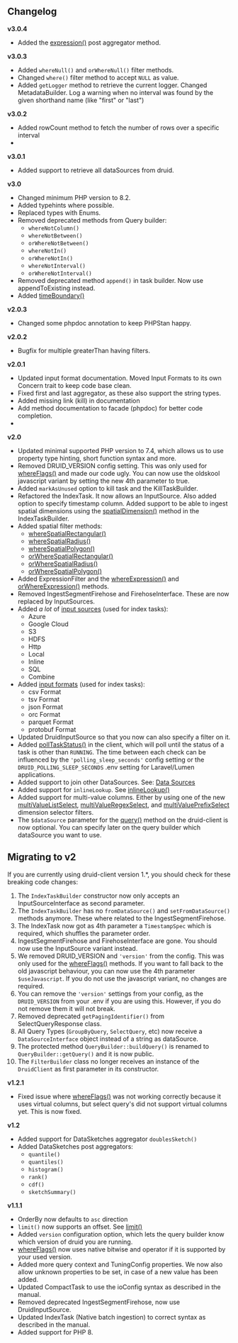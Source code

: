 ## Changelog

**v3.0.4**

- Added the [expression()](README.md#expression) post aggregator method. 

**v3.0.3**

- Added `whereNull()` and `orWhereNull()` filter methods.
- Changed `where()` filter method to accept `NULL` as value. 
- Added `getLogger` method to retrieve the current logger. Changed MetadataBuilder. Log a warning when no interval
  was found by the given shorthand name (like "first" or "last")

**v3.0.2**

- Added rowCount method to fetch the number of rows over a specific interval
- 
**v3.0.1**

- Added support to retrieve all dataSources from druid.

**v3.0**
 - Changed minimum PHP version to 8.2.
 - Added typehints where possible.
 - Replaced types with Enums.
 - Removed deprecated methods from Query builder:
     - `whereNotColumn()`
     - `whereNotBetween()`
     - `orWhereNotBetween()`
     - `whereNotIn()`
     - `orWhereNotIn()`
     - `whereNotInterval()`
     - `orWhereNotInterval()`
 - Removed deprecated method `append()` in task builder. Now use appendToExisting instead.
 - Added [timeBoundary()](README.md#metadata-timeboundary)

**v2.0.3**

- Changed some phpdoc annotation to keep PHPStan happy.

**v2.0.2**

- Bugfix for multiple greaterThan having filters.

**v2.0.1**

- Updated input format documentation. Moved Input Formats to its own Concern trait to keep code base clean.
- Fixed first and last aggregator, as these also support the string types.
- Added missing link (kill) in documentation
- Add method documentation to facade (phpdoc) for better code completion.
-

**v2.0**

- Updated minimal supported PHP version to 7.4, which allows us to use property type hinting, short function syntax and
  more.
- Removed DRUID_VERSION config setting. This was only used for [whereFlags()](README.md#whereflags) and made our code
  ugly.
  You can now use the oldskool javascript variant by setting the new 4th parameter to true.
- Added `markAsUnused` option to kill task and the KillTaskBuilder.
- Refactored the IndexTask. It now allows an InputSource. Also added option to specify timestamp column. Added support
  to be able to ingest spatial dimensions using
  the [spatialDimension()](README.md#importing-data-using-a-batch-index-job)
  method in the IndexTaskBuilder.
- Added spatial filter methods:
    - [whereSpatialRectangular()](README.md#wherespatialrectangular)
    - [whereSpatialRadius()](README.md#wherespatialradius)
    - [whereSpatialPolygon()](README.md#wherespatialpolygon)
    - [orWhereSpatialRectangular()](README.md#orwherespatialrectangular)
    - [orWhereSpatialRadius()](README.md#orwherespatialradius)
    - [orWhereSpatialPolygon()](README.md#orwherespatialpolygon)
- Added ExpressionFilter and the [whereExpression()](README.md#whereexpression)
  and [orWhereExpression()](README.md#orwhereexpression) methods.
- Removed IngestSegmentFirehose and FirehoseInterface. These are now replaced by InputSources.
- Added _a lot_ of [input sources](README.md#input-sources) (used for index tasks):
    - Azure
    - Google Cloud
    - S3
    - HDFS
    - Http
    - Local
    - Inline
    - SQL
    - Combine
- Added [input formats](README.md#input-formats) (used for index tasks):
    - csv Format
    - tsv Format
    - json Format
    - orc Format
    - parquet Format
    - protobuf Format
- Updated DruidInputSource so that you now can also specify a filter on it.
- Added [pollTaskStatus()](README.md#druidclientpolltaskstatus) in the client, which will poll until the status of a
  task is other than `RUNNING`.
  The time between each check can be influenced by the `'polling_sleep_seconds'` config setting or
  the `DRUID_POLLING_SLEEP_SECONDS` .env setting for Laravel/Lumen applications.
- Added support to join other DataSources. See: [Data Sources](README.md#querybuilder-data-sources)
- Added support for `inlineLookup`. See [inlineLookup()](README.md#inlinelookup)
- Added support for multi-value columns. Either by using one of the
  new [multiValueListSelect](README.md#multivaluelistselect),
  [multiValueRegexSelect](README.md#multivalueregexselect),
  and [multiValuePrefixSelect](README.md#multivalueprefixselect) dimension selector filters.
- The `$dataSource` parameter for the [query()](README.md#druidclientquery) method on the druid-client is now optional.
  You can specify later on the
  query builder which dataSource you want to use.

## Migrating to v2

If you are currently using druid-client version 1.*, you should check for these breaking code changes:

1. The `IndexTaskBuilder` constructor now only accepts an InputSourceInterface as second parameter.
2. The `IndexTaskBuilder` has no `fromDataSource()` and `setFromDataSource()` methods anymore. These where related to
   the
   IngestSegmentFirehose.
3. The IndexTask now got as 4th parameter a `TimestampSpec` which is required, which shuffles the parameter order.
4. IngestSegmentFirehose and FirehoseInterface are gone. You should now use the InputSource variant instead.
5. We removed DRUID_VERSION and `'version'` from the config. This was only used for
   the [whereFlags()](README.md#whereflags) methods.
   If you want to fall back to the old javascript behaviour, you can now use the 4th parameter `$useJavascript`. If you
   do not use
   the javascript variant, no changes are required.
6. You can remove the `'version'` settings from your config, as the `DRUID_VERSION` from your .env if you are using
   this.
   However, if you do not remove them it will not break.
7. Removed deprecated `getPagingIdentifier()` from SelectQueryResponse class.
8. All Query Types (`GroupByQuery`, `SelectQuery`, etc) now receive a `DataSourceInterface` object instead of a string
   as dataSource.
9. The protected method `QueryBuilder::buildQuery()` is renamed to `QueryBuilder::getQuery()` and it is now public.
10. The `FilterBuilder` class no longer receives an instance of the `DruidClient` as first parameter in its constructor.

**v1.2.1**

- Fixed issue where [whereFlags()](README.md#whereflags) was not working correctly because it uses virtual columns,
  but select query's did not support virtual columns yet. This is now fixed.

**v1.2**

- Added support for DataSketches aggregator `doublesSketch()`
- Added DataSketches post aggregators:
    - `quantile()`
    - `quantiles()`
    - `histogram()`
    - `rank()`
    - `cdf()`
    - `sketchSummary()`

**v1.1.1**

- OrderBy now defaults to `asc` direction
- `limit()` now supports an offset. See [limit()](README.md#limit)
- Added `version` configuration option, which lets the query builder know which version of druid you are running.
- [whereFlags()](README.md#whereflags) now uses native bitwise and operator if it is supported by your used version.
- Added more query context and TuningConfig properties. We now also allow unknown properties to be set, in case of a new
  value has been added.
- Updated CompactTask to use the ioConfig syntax as described in the manual.
- Removed deprecated IngestSegmentFirehose, now use DruidInputSource.
- Updated IndexTask (Native batch ingestion) to correct syntax as described in the manual.
- Added support for PHP 8.